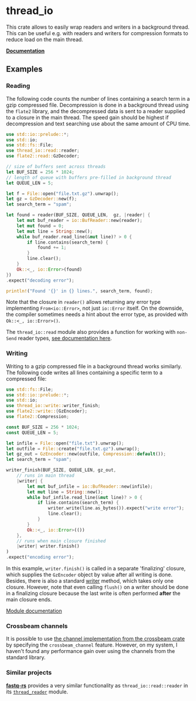 # thread_io

This crate allows to easily wrap readers and writers in a background thread.
This can be useful e.g. with readers and writers for compression formats to reduce load on the
main thread.

**[Documentation](https://docs.rs/thread_io/latest/thread_io)**

## Examples

### Reading

The following code counts the number of lines containing a search term in
a gzip compressed file. Decompression is done in a background thread using
the `flate2` library, and the decompressed data is sent to a reader supplied to
a closure in the main thread. The speed gain should be highest if decompression
and text searching use about the same amount of CPU time.

```rust
use std::io::prelude::*;
use std::io;
use std::fs::File;
use thread_io::read::reader;
use flate2::read::GzDecoder;

// size of buffers sent across threads
let BUF_SIZE = 256 * 1024;
// length of queue with buffers pre-filled in background thread
let QUEUE_LEN = 5;

let f = File::open("file.txt.gz").unwrap();
let gz = GzDecoder::new(f);
let search_term = "spam";

let found = reader(BUF_SIZE, QUEUE_LEN,  gz, |reader| {
    let mut buf_reader = io::BufReader::new(reader);
    let mut found = 0;
    let mut line = String::new();
    while buf_reader.read_line(&mut line)? > 0 {
        if line.contains(search_term) {
            found += 1;
        }
        line.clear();
    }
    Ok::<_, io::Error>(found)
})
.expect("decoding error");

println!("Found '{}' in {} lines.", search_term, found);
```

Note that the closure in `reader()` allows returning any error type implementing
`From<io::Error>`, not just `io::Error` itself.
On the downside, the compiler sometimes needs a hint about the error type,
as provided with `Ok::<_, io::Error>()`.

The `thread_io::read` module also provides a function for working with
`non-Send` reader types,
[see documentation here](https://docs.rs/thread_io/latest/thread_io/read/).

### Writing

Writing to a gzip compressed file in a background thread works similarly. The
following code writes all lines containing a specific term to a compressed file:

```rust
use std::fs::File;
use std::io::prelude::*;
use std::io;
use thread_io::write::writer_finish;
use flate2::write::{GzEncoder};
use flate2::Compression;

const BUF_SIZE = 256 * 1024;
const QUEUE_LEN = 5;

let infile = File::open("file.txt").unwrap();
let outfile = File::create("file.txt.gz").unwrap();
let gz_out = GzEncoder::new(outfile, Compression::default());
let search_term = "spam";

writer_finish(BUF_SIZE, QUEUE_LEN, gz_out,
    // runs in main thread
    |writer| {
        let mut buf_infile = io::BufReader::new(infile);
        let mut line = String::new();
        while buf_infile.read_line(&mut line)? > 0 {
            if line.contains(search_term) {
                writer.write(line.as_bytes()).expect("write error");
                line.clear();
            }
        }
        Ok::<_, io::Error>(())
    },
    // runs when main closure finished
    |writer| writer.finish()
)
.expect("encoding error");
```

In this example, `writer.finish()` is called in a separate 'finalizing' closure,
which supplies the `GzEncoder` object by value after all writing is done. Besides,
there is also a standard
[writer](https://docs.rs/thread_io/latest/thread_io/read/writer.html) method,
which takes only one closure. However, note that even calling `flush()` on
a writer should be done in a finalizing closure because the last write is
often performed **after** the main closure ends.

[Module documentation](https://docs.rs/thread_io/latest/thread_io/write/)

### Crossbeam channels

It is possible to use [the channel implementation from the crossbeam crate](https://docs.rs/crossbeam/latest/crossbeam/channel/index.html)
by specifying the `crossbeam_channel` feature. However, on my system, I haven't
found any performance gain over using the channels from the standard library.

### Similar projects

[**fastq-rs**](https://github.com/aseyboldt/fastq-rs) provides a very similar
functionality as `thread_io::read::reader` in its
[`thread_reader`](https://docs.rs/fastq/latest/fastq/fn.thread_reader.html)
module.
